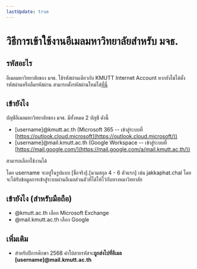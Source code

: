 ```yaml
---
lastUpdate: true
---
```


# วิธีการเข้าใช้งานอีเมลมหาวิทยาลัยสำหรับ มจธ.

## รหัสอะไร

อีเมลมหาวิทยาลัยของ มจธ. ใช้รหัสผ่านเดียวกับ KMUTT Internet Account หากยังไม่ได้ตั้งรหัสผ่านหรือลืมรหัสผ่าน สามารถตั้งรหัสผ่านใหม่ได้[ที่นี่](https://k-accounts.kmutt.ac.th/recovery)

## เข้ายังไง

บัญชีอีเมลมหาวิทยาลัยของ มจธ. มีทั้งหมด 2 บัญชี ดังนี้

- [username]@kmutt.ac.th (Microsoft 365 -- เข้าสู่ระบบที่ [https://outlook.cloud.microsoft](https://outlook.cloud.microsoft/))
- [username]@mail.kmutt.ac.th (Google Workspace -- เข้าสู่ระบบที่ [https://mail.google.com/](https://mail.google.com/a/mail.kmutt.ac.th/))

สามารถเลือกใช้งานได้

โดย username จะอยู่ในรูปแบบ [ชื่อจริง].[นามสกุล 4 - 6 ตัวแรก] เช่น jakkaphat.chal โดยจะได้รับข้อมูลการเข้าสู่ระบบผ่านอีเมลส่วนตัวที่ได้ให้ไว้กับทางหมาวิทยาลัย

## เข้ายังไง (สำหรับมือถือ)

- @kmutt.ac.th เลือก Microsoft Exchange
- @mail.kmutt.ac.th เลือก Google

## เพิ่มเติม

- สำหรับปีการศึกษา 2568 คำใบ้สายรหัสจะ**ถูกส่งไปที่อีเมล [username]@mail.kmutt.ac.th**

